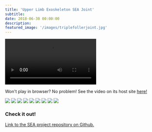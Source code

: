 ```yaml
---
title: 'Upper Limb Exoskeleton SEA Joint'
subtitle:
date: 2018-06-30 00:00:00
description:
featured_image: '/images/triplefollerjoint.jpg'
---
```


<!-- <iframe src="https://www.youtube.com/watch?v=A_MqyhAG-6s" width="640" height="360" frameborder="0" allow="accelerometer; autoplay; encrypted-media; gyroscope; picture-in-picture" allowfullscreen>
</iframe> -->
<!-- <div>
    <center>
        <video controls width="640">
            <video src="{{site.baseurl}}/videos/MSR_2019_Cable_Driven_Series_Elastic_Actuator_for_Exoskeletal_Applications.mp4" data-canonical-src="{{site.baseurl}}/videos/MSR_2019_Cable_Driven_Series_Elastic_Actuator_for_Exoskeletal_Applications.mp4" control="controls" type=video/mp4>
        </video>
    </center>
</div> -->

<!-- <center>
    <video controls width="640">
        <source src="{{site.baseurl}}/videos/MSR_2019_Cable_Driven_Series_Elastic_Actuator_for_Exoskeletal_Applications.mp4" type=video/mp4>
    </video>
</center> -->

<video src="{{site.baseurl}}/videos/MSR_2019_Cable_Driven_Series_Elastic_Actuator_for_Exoskeletal_Applications.mp4" data-canonical-src="{{site.baseurl}}/videos/MSR_2019_Cable_Driven_Series_Elastic_Actuator_for_Exoskeletal_Applications.mp4" control="controls" style="max-height:640px;">

</video>

Won't play in browser? No problem! See the video on its host site [here!](https://www.youtube.com/watch?v=A_MqyhAG-6s)

<div class="gallery" data-columns="3">
    <img src="../images/spoolencoderattachment.jpg">
    <img src="../images/twinassembly.jpg">
    <img src="../images/prototype_topview.jpg">
    <img src="../images/assemblytestwithdycem.jpg">
    <img src="../images/dycemgrip.jpg">
    <img src="../images/adjustableclampwithdycem.jpg">
    <img src="../images/singleroller.jpg">
    <img src="../images/tripleroller.jpg">
    <img src="../images/triplefollerjoint.jpg">
</div>

### Check it out!
[Link to the SEA project repository on Github.](https://github.com/mossti/exo_rendering)
